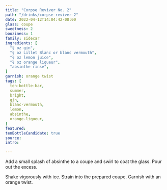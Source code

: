 ```yaml
---
title: "Corpse Reviver No. 2"
path: "/drinks/corpse-reviver-2"
date: 2022-04-12T14:04:42-08:00
glass: coupe
sweetness: 2
booziness: 1
family: sidecar
ingredients: [
  "¾ oz gin",
  "¾ oz Lillet Blanc or blanc vermouth",
  "¾ oz lemon juice",
  "¾ oz orange liqueur",
  "absinthe rinse",
]
garnish: orange twist
tags: [
  ten-bottle-bar,
  summer,
  bright,
  gin,
  blanc-vermouth,
  lemon,
  absinthe,
  orange-liqueur,
]
featured:
tenBottleCandidate: true
source:
intro:

---
```

Add a small splash of absinthe to a coupe and swirl to coat the glass.
Pour out the excess.

Shake vigorously with ice.
Strain into the prepared coupe.
Garnish with an orange twist.
